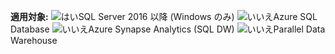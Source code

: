 **適用対象:** ![はい](media/yes-icon.png)SQL Server 2016 以降 (Windows のみ) ![いいえ](media/no-icon.png)Azure SQL Database ![いいえ](media/no-icon.png)Azure Synapse Analytics (SQL DW) ![いいえ](media/no-icon.png)Parallel Data Warehouse